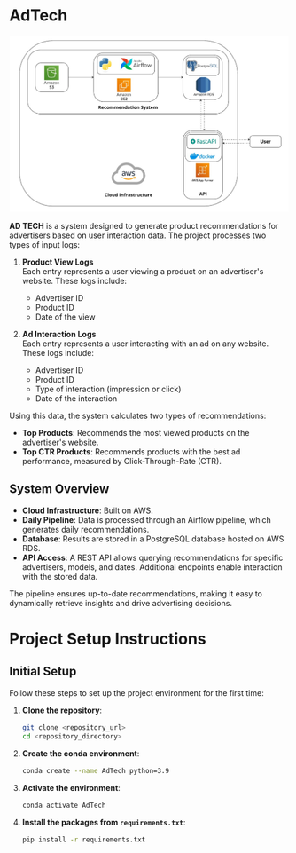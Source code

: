# AdTech

![AdTech Image](images/ad-tech.jpg)


**AD TECH** is a system designed to generate product recommendations for advertisers based on user interaction data. The project processes two types of input logs:

1. **Product View Logs**  
   Each entry represents a user viewing a product on an advertiser's website. These logs include:
   - Advertiser ID  
   - Product ID  
   - Date of the view  

2. **Ad Interaction Logs**  
   Each entry represents a user interacting with an ad on any website. These logs include:
   - Advertiser ID  
   - Product ID  
   - Type of interaction (impression or click)  
   - Date of the interaction  

Using this data, the system calculates two types of recommendations:  

- **Top Products**: Recommends the most viewed products on the advertiser's website.  
- **Top CTR Products**: Recommends products with the best ad performance, measured by Click-Through-Rate (CTR).  

## System Overview

- **Cloud Infrastructure**: Built on AWS.  
- **Daily Pipeline**: Data is processed through an Airflow pipeline, which generates daily recommendations.  
- **Database**: Results are stored in a PostgreSQL database hosted on AWS RDS.  
- **API Access**: A REST API allows querying recommendations for specific advertisers, models, and dates. Additional endpoints enable interaction with the stored data.  

The pipeline ensures up-to-date recommendations, making it easy to dynamically retrieve insights and drive advertising decisions.

# Project Setup Instructions

## Initial Setup

Follow these steps to set up the project environment for the first time:

1. **Clone the repository**:

    ```sh
    git clone <repository_url>
    cd <repository_directory>
    ```

2. **Create the conda environment**:

    ```sh
    conda create --name AdTech python=3.9
    ```

3. **Activate the environment**:

    ```sh
    conda activate AdTech
    ```

4. **Install the packages from `requirements.txt`**:

    ```sh
    pip install -r requirements.txt
    ```
